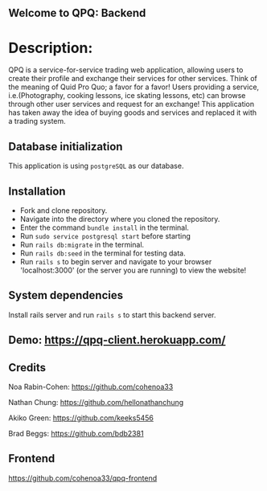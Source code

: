 ## Welcome to QPQ: Backend


# Description:

QPQ is a service-for-service trading web application, allowing users to create their profile and exchange their services for other services. Think of the meaning of Quid Pro Quo; a favor for a favor! Users providing a service, i.e.(Photography, cooking lessons, ice skating lessons, etc) can browse through other user services and request for an exchange! This application has taken away the idea of buying goods and services and replaced it with a trading system.

## Database initialization

This application is using `postgreSQL` as our database.

## Installation

- Fork and clone repository.
- Navigate into the directory where you cloned the repository.
- Enter the command `bundle install` in the terminal.
- Run `sudo service postgresql start` before starting
- Run `rails db:migrate` in the terminal.
- Run `rails db:seed` in the terminal for testing data.
- Run `rails s` to begin server and navigate to your browser 'localhost:3000' (or the server you are running) to view the website!

<!-- ## Ruby version

Our application runs on Ruby 2.7.0

For `rvm` users, be sure to run:
```
rvm use ruby 2.7.0
``` -->

## System dependencies

Install rails server and run `rails s` to start this backend server.

## Demo: https://qpq-client.herokuapp.com/

## Credits

Noa Rabin-Cohen: https://github.com/cohenoa33

Nathan Chung: https://github.com/hellonathanchung

Akiko Green: https://github.com/keeks5456

Brad Beggs: https://github.com/bdb2381

## Frontend

https://github.com/cohenoa33/qpq-frontend
